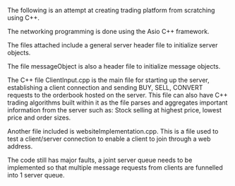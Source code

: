 The following is an attempt at creating trading platform from scratching using C++.

The networking programming is done using the Asio C++ framework.

The files attached include a general server header file to initialize server objects.

The file messageObject is also a header file to initialize message objects.

The C++ file ClientInput.cpp is the main file for starting up the server, establishing a client connection and sending BUY, SELL, CONVERT requests
to the orderbook hosted on the server. This file can also have C++ trading algorithms built within it as the file parses and aggregates important
information from the server such as: Stock selling at highest price, lowest price and order sizes. 

Another file included is websiteImplementation.cpp. This is a file used to test a client/server connection to enable a client to join through
a web address.

The code still has major faults, a joint server queue needs to be implemented so that multiple message requests from clients are funnelled into 
1 server queue. 
